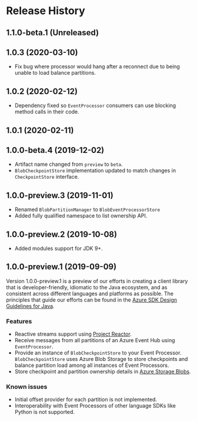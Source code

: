 # Release History

## 1.1.0-beta.1 (Unreleased)


## 1.0.3 (2020-03-10)
- Fix bug where processor would hang after a reconnect due to being unable to load balance partitions.

## 1.0.2 (2020-02-12)
- Dependency fixed so `EventProcessor` consumers can use blocking method calls in their code.

## 1.0.1 (2020-02-11)

## 1.0.0-beta.4 (2019-12-02)
- Artifact name changed from `preview` to `beta`.
- `BlobCheckpointStore` implementation updated to match changes in `CheckpointStore` interface.

## 1.0.0-preview.3 (2019-11-01)
- Renamed `BlobPartitionManager` to `BlobEventProcessorStore`
- Added fully qualified namespace to list ownership API.

## 1.0.0-preview.2 (2019-10-08)
- Added modules support for JDK 9+.

## 1.0.0-preview.1 (2019-09-09)

Version 1.0.0-preview.1 is a preview of our efforts in creating a client library that is developer-friendly, idiomatic
to the Java ecosystem, and as consistent across different languages and platforms as possible. The principles that guide
our efforts can be found in the [Azure SDK Design Guidelines for Java](https://azure.github.io/azure-sdk/java_introduction.html).

### Features

- Reactive streams support using [Project Reactor](https://projectreactor.io/).
- Receive messages from all partitions of an Azure Event Hub using `EventProcessor`.
- Provide an instance of `BlobCheckpointStore` to your Event Processor. `BlobCheckpointStore` uses Azure Blob Storage to
store checkpoints and balance partition load among all instances of Event Processors.
- Store checkpoint and partition ownership details in [Azure Storage Blobs](https://azure.microsoft.com/en-us/services/storage/blobs/).

### Known issues

- Initial offset provider for each partition is not implemented.
- Interoperability with Event Processors of other language SDKs like Python is not supported.
